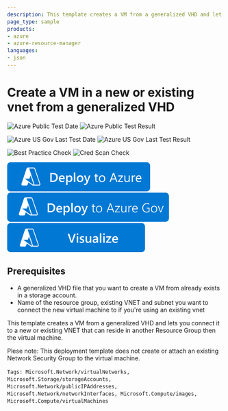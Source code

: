 ```yaml
---
description: This template creates a VM from a generalized VHD and let you connect it to a new or existing VNET that can reside in another Resource Group than the virtual machine
page_type: sample
products:
- azure
- azure-resource-manager
languages:
- json
---
```

# Create a VM in a new or existing vnet from a generalized VHD

![Azure Public Test Date](https://azurequickstartsservice.blob.core.windows.net/badges/quickstarts/microsoft.compute/vm-generalized-vhd-new-or-existing-vnet/PublicLastTestDate.svg)
![Azure Public Test Result](https://azurequickstartsservice.blob.core.windows.net/badges/quickstarts/microsoft.compute/vm-generalized-vhd-new-or-existing-vnet/PublicDeployment.svg)

![Azure US Gov Last Test Date](https://azurequickstartsservice.blob.core.windows.net/badges/quickstarts/microsoft.compute/vm-generalized-vhd-new-or-existing-vnet/FairfaxLastTestDate.svg)
![Azure US Gov Last Test Result](https://azurequickstartsservice.blob.core.windows.net/badges/quickstarts/microsoft.compute/vm-generalized-vhd-new-or-existing-vnet/FairfaxDeployment.svg)

![Best Practice Check](https://azurequickstartsservice.blob.core.windows.net/badges/quickstarts/microsoft.compute/vm-generalized-vhd-new-or-existing-vnet/BestPracticeResult.svg)
![Cred Scan Check](https://azurequickstartsservice.blob.core.windows.net/badges/quickstarts/microsoft.compute/vm-generalized-vhd-new-or-existing-vnet/CredScanResult.svg)

[![Deploy To Azure](https://raw.githubusercontent.com/Azure/azure-quickstart-templates/master/1-CONTRIBUTION-GUIDE/images/deploytoazure.svg?sanitize=true)](https://portal.azure.com/#create/Microsoft.Template/uri/https%3A%2F%2Fraw.githubusercontent.com%2FAzure%2Fazure-quickstart-templates%2Fmaster%2Fquickstarts%2Fmicrosoft.compute%2Fvm-generalized-vhd-new-or-existing-vnet%2Fazuredeploy.json)
[![Deploy To Azure US Gov](https://raw.githubusercontent.com/Azure/azure-quickstart-templates/master/1-CONTRIBUTION-GUIDE/images/deploytoazuregov.svg?sanitize=true)](https://portal.azure.us/#create/Microsoft.Template/uri/https%3A%2F%2Fraw.githubusercontent.com%2FAzure%2Fazure-quickstart-templates%2Fmaster%2Fquickstarts%2Fmicrosoft.compute%2Fvm-generalized-vhd-new-or-existing-vnet%2Fazuredeploy.json)
[![Visualize](https://raw.githubusercontent.com/Azure/azure-quickstart-templates/master/1-CONTRIBUTION-GUIDE/images/visualizebutton.svg?sanitize=true)](http://armviz.io/#/?load=https%3A%2F%2Fraw.githubusercontent.com%2FAzure%2Fazure-quickstart-templates%2Fmaster%2Fquickstarts%2Fmicrosoft.compute%2Fvm-generalized-vhd-new-or-existing-vnet%2Fazuredeploy.json)

## Prerequisites

- A generalized VHD file that you want to create a VM from already exists in a storage account.
- Name of the resource group, existing VNET and subnet you want to connect the new virtual machine to if you're using an existing vnet

This template creates a VM from a generalized VHD and lets you connect it to a new or existing VNET that can reside in another Resource Group then the virtual machine.

Plese note: This deployment template does not create or attach an existing Network Security Group to the virtual machine.

`Tags: Microsoft.Network/virtualNetworks, Microsoft.Storage/storageAccounts, Microsoft.Network/publicIPAddresses, Microsoft.Network/networkInterfaces, Microsoft.Compute/images, Microsoft.Compute/virtualMachines`
